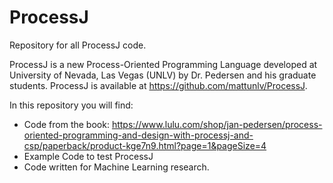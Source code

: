 # ProcessJ
Repository for all ProcessJ code. 

ProcessJ is a new Process-Oriented Programming Language developed at University of Nevada, Las Vegas (UNLV) by Dr. Pedersen and his graduate students. ProcessJ is available at https://github.com/mattunlv/ProcessJ.

In this repository you will find:
- Code from the book: https://www.lulu.com/shop/jan-pedersen/process-oriented-programming-and-design-with-processj-and-csp/paperback/product-kge7n9.html?page=1&pageSize=4
- Example Code to test ProcessJ
- Code written for Machine Learning research.
